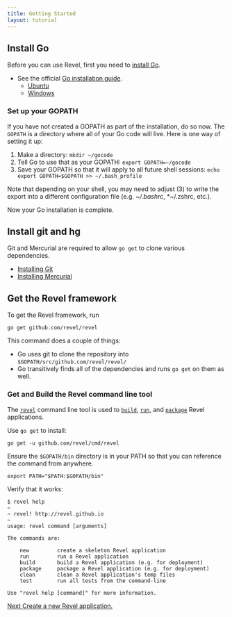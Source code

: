 ```yaml
---
title: Getting Started
layout: tutorial
---
```



## Install Go

Before you can use Revel, first you need to [install Go](http://golang.org/doc/install).

- See the official [Go installation guide](https://golang.org/doc/install).
    - [Ubuntu](https://github.com/golang/go/wiki/Ubuntu)
    - [Windows](https://golang.org/doc/install#windows)

### Set up your GOPATH

If you have not created a GOPATH as part of the installation, do so now. The `GOPATH`
is a directory where all of your Go code will live. Here is one way of setting it up:

1. Make a directory: `mkdir ~/gocode`
2. Tell Go to use that as your GOPATH: `export GOPATH=~/gocode`
3. Save your GOPATH so that it will apply to all future shell sessions: `echo export GOPATH=$GOPATH >> ~/.bash_profile`

Note that depending on your shell, you may need to adjust (3) to write the export into a different configuration file (e.g. *~/.bashrc*, *~/.zshrc, etc.).

Now your Go installation is complete.

## Install git and hg

Git and Mercurial are required to allow `go get` to clone various dependencies.

* [Installing Git](http://git-scm.com/book/en/Getting-Started-Installing-Git)
* [Installing Mercurial](https://www.mercurial-scm.org/downloads)

## Get the Revel framework

To get the Revel framework, run

	go get github.com/revel/revel

This command does a couple of things:

* Go uses git to clone the repository into `$GOPATH/src/github.com/revel/revel/`
* Go transitively finds all of the dependencies and runs `go get` on them as well.

### Get and Build the Revel command line tool

The [`revel`](tool.html) command line tool is used 
to [`build`](tool.html#build), [`run`](tool.html#run), and [`package`](tool.html#package) Revel applications.

Use `go get` to install:

	go get -u github.com/revel/cmd/revel

Ensure the `$GOPATH/bin` directory is in your PATH so that you can reference the command from anywhere.

	export PATH="$PATH:$GOPATH/bin"

Verify that it works:

	$ revel help
	~
	~ revel! http://revel.github.io
	~
	usage: revel command [arguments]

	The commands are:

	    new         create a skeleton Revel application
	    run         run a Revel application
	    build       build a Revel application (e.g. for deployment)
	    package     package a Revel application (e.g. for deployment)
	    clean       clean a Revel application's temp files
	    test        run all tests from the command-line

	Use "revel help [command]" for more information.


<a href="createapp.html" class="btn btn-sm btn-success" role="button">Next <span class="glyphicon glyphicon-chevron-right" aria-hidden="true"></span></a> [Create a new Revel application.](createapp.html)
